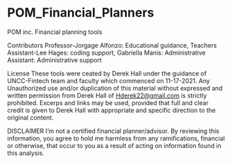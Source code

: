 # POM_Financial_Planners
POM inc. Financial planning tools

Contributors
Professor-Jorgage Alfonzo: Educational guidance, Teachers Assistant-Lee Hages: coding support, Gabriella Manis: Administrative Assistant: Administrative support

License
These tools were ceated by Derek Hall under the guidance of UNCC-Fintech team and faculty which commenced on 11-17-2021. Any Unauthorized use and/or duplication of this material without expressed and written permission from Derek Hall of Hderek22@gmail.com is strictly prohibited. Excerps and links may be used, provided that full and clear credit is given to Derek Hall with appropriate and specific direction to the original content.

DISCLAIMER
I’m not a certified financial planner/advisor. By reviewing this information, you agree to hold me harmless from any ramifications, financial or otherwise, that occur to you as a result of acting on information found in this analysis.
